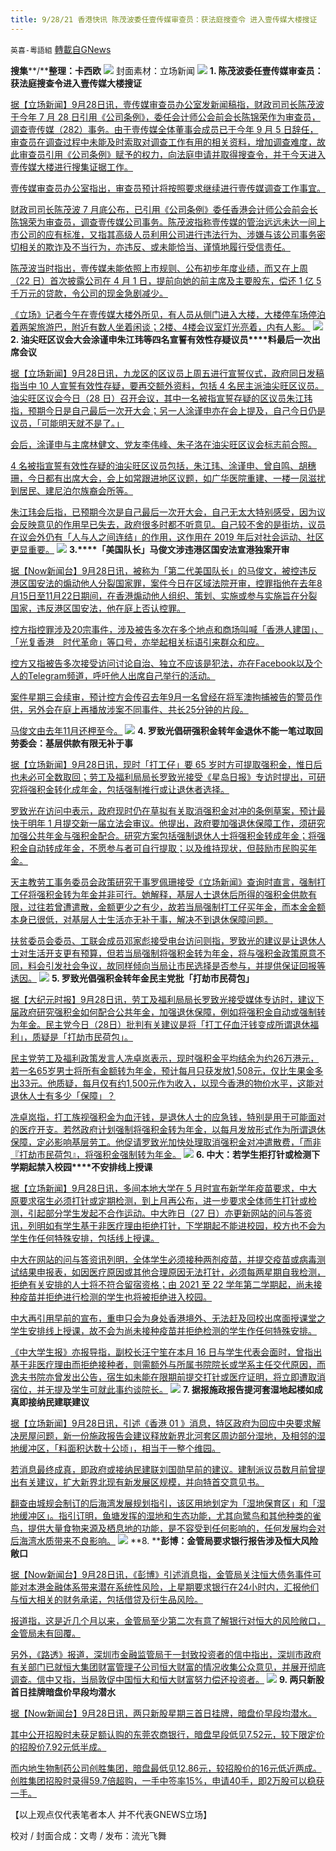 ```yaml
---
title: 9/28/21 香港快讯 陈茂波委任壹传媒审查员：获法庭搜查令 进入壹传媒大楼搜证
---
```

`英喜-粵語組` [轉載自GNews](https://gnews.org/zh-hans/1560697/)

**搜集****/****整理：卡西欧**
![](https://assets.gnews.org/wp-content/uploads/2021/09/928fenmian.jpg)
封面素材：立场新闻
![](https://assets.gnews.org/wp-content/uploads/2021/09/Screen-Shot-2021-09-28-at-10.47.08-AM.png)
**1. ****陈茂波委任壹传媒审查员：获法庭搜查令****进入壹传媒大楼搜证**

[据【立场新闻】9月28日讯，壹传媒审查员办公室发新闻稿指，财政司司长陈茂波于今年 7 月 28 日引用《公司条例》，委任会计师公会前会长陈锦荣作为审查员，调查壹传媒（282）事务。由于壹传媒全体董事会成员已于今年 9 月 5 日辞任，审查员在调查过程中未能及时索取对调查工作有用的相关资料，增加调查难度，故此审查员引用《公司条例》赋予的权力，向法庭申请并取得搜查令，并于今天进入壹传媒大楼进行搜集证据工作。](https://www.thestandnews.com/politics/a-陳茂波委任壹傳媒審查員獲法庭搜查令-進入壹傳媒大樓搜證)

[壹传媒审查员办公室指出，审查员预计将按照要求继续进行壹传媒调查工作事宜。](https://www.thestandnews.com/politics/a-陳茂波委任壹傳媒審查員獲法庭搜查令-進入壹傳媒大樓搜證)

[财政司司长陈茂波 7 月底公布，已引用《公司条例》委任香港会计师公会前会长陈锦荣为审查员，调查壹传媒公司事务。陈茂波指称壹传媒的管治远远未达一间上市公司的应有标准，又指其高级人员利用公司进行违法行为、涉嫌与该公司事务密切相关的欺诈及不当行为，亦违反、或未能恰当、谨慎地履行受信责任。](https://www.thestandnews.com/politics/a-陳茂波委任壹傳媒審查員獲法庭搜查令-進入壹傳媒大樓搜證)

[陈茂波当时指出，壹传媒未能依照上市规则、公布初步年度业绩，而又在上周（22 日）首次披露公司在 4 月 1 日，提前向她的前主席及主要股东，偿还 1 亿 5 千万元的贷款，令公司的现金急剧减少。](https://www.thestandnews.com/politics/a-陳茂波委任壹傳媒審查員獲法庭搜查令-進入壹傳媒大樓搜證)

[《立场》记者今午在壹传媒大楼外所见，有人员从侧门进入大楼，大楼停车场停泊着两架旅游巴，附近有数人坐着闲谈；2楼、4楼会议室灯光亮着，内有人影。](https://www.thestandnews.com/politics/a-陳茂波委任壹傳媒審查員獲法庭搜查令-進入壹傳媒大樓搜證)
![](https://assets.gnews.org/wp-content/uploads/2021/09/Screen-Shot-2021-09-28-at-10.47.21-AM.png)
**2. ****油尖旺区议会大会****涂谨申朱江玮等四名宣誓有效性存疑议员****料最后一次出席会议**

[据【立场新闻】9月28日讯，九龙区的区议员上周五进行宣誓仪式，政府同日发稿指当中 10 人宣誓有效性存疑，要再交额外资料，包括 4 名民主派油尖旺区议员。油尖旺区议会今日（28 日）召开会议，其中一名被指宣誓存疑的区议员朱江玮指，预期今日是自己最后一次开大会；另一人涂谨申亦在会上提及，自己今日仍是议员，「可能明天就不是了。」](https://www.thestandnews.com/politics/油尖旺區議會大會-涂謹申朱江瑋等四名宣誓有效性存疑議員-料最後一次出席會議)

[会后，涂谨申与主席林健文、党友李伟峰、朱子洛在油尖旺区议会标志前合照。](https://www.thestandnews.com/politics/油尖旺區議會大會-涂謹申朱江瑋等四名宣誓有效性存疑議員-料最後一次出席會議)

[4 名被指宣誓有效性存疑的油尖旺区议员包括，朱江玮、涂谨申、曾自鸣、胡穗珊，今日都有出席大会，会上如常跟进地区议题，如广华医院重建、一楼一凤滋扰到居民、建尼泊尔族裔会所等。](https://www.thestandnews.com/politics/油尖旺區議會大會-涂謹申朱江瑋等四名宣誓有效性存疑議員-料最後一次出席會議)

[朱江玮会后指，已预期今次是自己最后一次开大会，自己无太大特别感受，因为议会反映意见的作用早已失去，政府很多时都不听意见。自己较不舍的是街坊，议员在议会外仍有「人与人之间连结」的作用，这作用在 2019 年后对社会运动、社区更显重要。](https://www.thestandnews.com/politics/油尖旺區議會大會-涂謹申朱江瑋等四名宣誓有效性存疑議員-料最後一次出席會議)
![](https://assets.gnews.org/wp-content/uploads/2021/09/Screen-Shot-2021-09-28-at-10.47.31-AM.png)
**3.****「美国队长」马俊文涉违港区国安法宣港独案开审**

[据【Now新闻台】9月28日讯，被称为「第二代美国队长」的马俊文，被控违反港区国安法的煽动他人分裂国家罪，案件今日在区域法院开审，控罪指他在去年8月15日至11月22日期间，在香港煽动他人组织、策划、实施或参与实施旨在分裂国家，违反港区国安法，他在庭上否认控罪。](https://news.now.com/home/local/player?newsId=451385)

[控方指控罪涉及20宗事件，涉及被告多次在多个地点和商场叫喊「香港人建国」、「光复香港　时代革命」等口号，亦举起相关标语引来群众和应。](https://news.now.com/home/local/player?newsId=451385)

[控方又指被告多次接受访问讨论自治、独立不应该是犯法，亦在Facebook以及个人的Telegram频道，呼吁他人出席自己举行的活动。](https://news.now.com/home/local/player?newsId=451385)

[案件星期三会续审，预计控方会传召去年9月一名曾经在将军澳拘捕被告的警员作供，另外会在庭上再播放涉案不同事件、共长25分钟的片段。](https://news.now.com/home/local/player?newsId=451385)

[马俊文由去年11月还柙至今。](https://news.now.com/home/local/player?newsId=451385)
![](https://assets.gnews.org/wp-content/uploads/2021/09/Screen-Shot-2021-09-28-at-10.47.41-AM.png)
**4. ****罗致光倡研强积金转年金****退休不能一笔过取回****劳委会：基层供款有限****无补于事**

[据【立场新闻】9月28日讯，现时「打工仔」要 65 岁时方可提取强积金，惟日后也未必可全数取回；劳工及福利局局长罗致光接受《星岛日报》专访时提出，可研究将强积金转化成年金，包括强制推行或让退休者选择。](https://www.thestandnews.com/society/羅致光倡研強積金轉年金-退休不能一筆過取回-勞委會基層供款有限-無補於事)

[罗致光在访问中表示，政府现时仍在草拟有关取消强积金对冲的条例草案，预计最快于明年 1 月提交新一届立法会审议。他提出，政府要加强退休保障工作，须研究加强公共年金与强积金配合。研究方案包括强制退休人士将强积金转成年金；将强积金自动转成年金，不愿参与者可自行提取；以及维持现状，但鼓励市民购买年金。](https://www.thestandnews.com/society/羅致光倡研強積金轉年金-退休不能一筆過取回-勞委會基層供款有限-無補於事)

[天主教劳工事务委员会政策研究干事罗佩珊接受《立场新闻》查询时直言，强制打工仔将强积金转为年金并非可行。她解释，基层人士退休后所得的强积金供款有限，过往若曾遭遣散，金额更少之有少，故若当局强制打工仔买年金，而本金金额本身已很低，对基层人士生活亦无补于事，解决不到退休保障问题。](https://www.thestandnews.com/society/羅致光倡研強積金轉年金-退休不能一筆過取回-勞委會基層供款有限-無補於事)

[扶贫委员会委员、工联会成员邓家彪接受电台访问则指，罗致光的建议是让退休人士对生活开支更有预算，但若当局强制将强积金转为年金，将与强积金政策原意不同，料会引发社会争议，故同样倾向当局让市民选择是否参与，并提供保证回报等诱因。](https://www.thestandnews.com/society/羅致光倡研強積金轉年金-退休不能一筆過取回-勞委會基層供款有限-無補於事)
![](https://assets.gnews.org/wp-content/uploads/2021/09/Screen-Shot-2021-09-28-at-10.47.52-AM.png)
**5. ****罗致光倡强积金转年金****民主党批「打劫市民荷包」**

[据【大纪元时报】9月28日讯，劳工及福利局局长罗致光接受媒体专访时，建议下届政府研究强积金如何配合公共年金，加强退休保障，例如将强积金自动或强制转为年金。民主党今日（28日）批判有关建议是将「打工仔血汗钱变成所谓退休福利」，质疑是「打劫市民荷包」。](https://hk.epochtimes.com/news/2021-09-28/66866564)

[民主党劳工及福利政策发言人冼卓岚表示，现时强积金平均结余为约26万港元，若一名65岁男士将所有金额转为年金，预计每月只获发放1,508元，仅比生果金多出33元。他质疑，每月仅有约1,500元作为收入，以现今香港的物价水平，这能对退休人士有多少「保障」？](https://hk.epochtimes.com/news/2021-09-28/66866564)

[冼卓岚指，打工族视强积金为血汗钱，是退休人士的应急钱，特别是用于可能面对的医疗开支。若然政府计划强制将强积金转为年金，以每月发放形式作为所谓退休保障，定必影响基层劳工。他促请罗致光加快处理取消强积金对冲遣散费，「而非『打劫市民荷包』，将强积金强制转为年金。](https://hk.epochtimes.com/news/2021-09-28/66866564)
![](https://assets.gnews.org/wp-content/uploads/2021/09/Screen-Shot-2021-09-28-at-10.48.01-AM.png)
**6. ****中大：若学生拒打针或检测****下学期起禁入校园****不安排线上授课**

[据【立场新闻】9月28日讯，多间本地大学在 5 月时宣布新学年疫苗要求，中大原要求宿生必须打针或定期检测，到上月再公布，进一步要求全体师生打针或检测，引起部分学生发起不合作运动。中大昨日（27 日）亦更新网站的问与答资讯，列明如有学生基于非医疗理由拒绝打针，下学期起不能进校园，校方也不会为学生作任何特殊安排，包括线上授课。](https://www.thestandnews.com/politics/中大若學生拒打針或檢測-下學期起禁入校園-不安排線上授課)

[中大在网站的问与答资讯列明，全体学生必须接种两剂疫苗，并提交疫苗或病毒测试结果申报表，如因医疗原因或其他合理原因无法打针，必须每两星期自我检测，拒绝有关安排的人士将不符合留宿资格；由 2021 至 22 学年第二学期起，尚未接种疫苗并拒绝进行检测的学生也将被拒绝进入校园。](https://www.thestandnews.com/politics/中大若學生拒打針或檢測-下學期起禁入校園-不安排線上授課)

[中大再引用早前的宣布，重申只会为身处香港境外、无法赶及回校出席面授课堂之学生安排线上授课，故不会为尚未接种疫苗并拒绝检测的学生作任何特殊安排。](https://www.thestandnews.com/politics/中大若學生拒打針或檢測-下學期起禁入校園-不安排線上授課)

[《中大学生报》亦报导指，副校长汪宁笙在本月 16 日与学生代表会面时，曾指出基于非医疗理由而拒绝接种者，则需额外与所属书院院长或学系主任交代原因，而逸夫书院亦曾发出公告，宿生如未能在限期前提交打针或医疗证明，将立即遭取消宿位，并无提及学生可就此事约谈院长。](https://www.thestandnews.com/politics/中大若學生拒打針或檢測-下學期起禁入校園-不安排線上授課)
![](https://assets.gnews.org/wp-content/uploads/2021/09/Screen-Shot-2021-09-28-at-10.48.16-AM.png)
**7. ****据报施政报告提河套湿地起楼****如成真即接纳民建联建议**

[据【立场新闻】9月28日讯，引述《香港 01 》消息，特区政府为回应中央要求解决房屋问题，新一份施政报告会建议释放新界北河套区周边部分湿地，及相邻的湿地缓冲区，「料面积达数十公顷」，相当于一整个维园。](https://www.thestandnews.com/politics/a施政報告或提釋放河套周邊濕地-如成真即接納民建聯劉國勳建議)

[若消息最终成真，即政府或接纳民建联刘国勋早前的建议。建制派议员数月前曾提出有关建议，扩大新界北现有新发展区规模，并向特首交意见书。](https://www.thestandnews.com/politics/a施政報告或提釋放河套周邊濕地-如成真即接納民建聯劉國勳建議)

[翻查由城规会制订的后海湾发展规划指引，该区用地划定为「湿地保育区」和「湿地缓冲区」。指引订明，鱼塘发挥的湿地和生态功能，尤其向鹭鸟和其他种类的雀鸟，提供大量食物来源及栖息地的功能，是不容受到任何影响的，任何发展均会对后海湾水质带来不良影响。](https://www.thestandnews.com/politics/a施政報告或提釋放河套周邊濕地-如成真即接納民建聯劉國勳建議)
![](https://assets.gnews.org/wp-content/uploads/2021/09/Screen-Shot-2021-09-28-at-10.48.27-AM.png)
**8. ****彭博：金管局要求银行报告涉及恒大风险敞口**

[据【Now新闻台】9月28日讯，《彭博》引述消息指，金管局关注恒大债务事件可能对本港金融体系带来潜在系统性风险，上星期要求银行在24小时内，汇报他们与恒大相关的财务承诺，包括借贷及衍生品风险。](https://news.now.com/home/finance/player?newsId=451379)

[报道指，这是近几个月以来，金管局至少第二次有意了解银行对恒大的风险敞口，金管局未有回覆。](https://news.now.com/home/finance/player?newsId=451379)

[另外，《路透》报道，深圳市金融监管局于一封致投资者的信中指出，深圳市政府有关部门已就恒大集团财富管理子公司恒大财富的情况收集公众意见，并展开彻底调查。信中又指，当局敦促中国恒大和恒大财富努力偿还投资者。](https://news.now.com/home/finance/player?newsId=451379)
![](https://assets.gnews.org/wp-content/uploads/2021/09/Screen-Shot-2021-09-28-at-10.48.37-AM.png)
**9. ****两只新股首日挂牌****暗盘价早段均潜水**

[据【Now新闻台】9月28日讯，两只新股星期三首日挂牌，暗盘价早段均潜水。](https://news.now.com/home/finance/player?newsId=451376)

[其中公开招股时未获足额认购的东莞农商银行，暗盘早段低见7.52元，较下限定价的招股价7.92元低半成。](https://news.now.com/home/finance/player?newsId=451376)

[而内地生物制药公司创胜集团，暗盘最低见12.86元，较招股价的16元低近两成。创胜集团招股时录得59.7倍超购，一手中签率15%，申请40手，即2万股可以稳获一手。](https://news.now.com/home/finance/player?newsId=451376)

【以上观点仅代表笔者本人 并不代表GNEWS立场】

校对 / 封面合成：文粤 / 发布：流光飞舞
